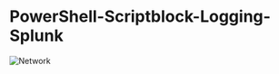 # PowerShell-Scriptblock-Logging-Splunk

![Network](https://lh3.googleusercontent.com/F_BPtZDmRSTKTaGFRI0CfrM6DU_hgbCnjtI7jBNNi-xKYd8XlcI03Co39hEK078srZPBlUIgkU-7zEbDo_6jzpHImw6qmu2a91CkHPuES1cr8XMPB0VR=w1280)
